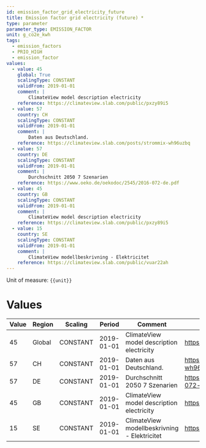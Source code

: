 ```yaml
---
id: emission_factor_grid_electricity_future
title: Emission factor grid electricity (future) *
type: parameter
parameter_type: EMISSION_FACTOR
unit: g_co2e_kwh
tags:
  - emission_factors
  - PRIO_HIGH
  - emission_factor
values:
  - value: 45
    global: True
    scalingType: CONSTANT
    validFrom: 2019-01-01
    comment: |
        ClimateView model description electricity
    reference: https://climateview.slab.com/public/pxzy89i5
  - value: 57
    country: CH
    scalingType: CONSTANT
    validFrom: 2019-01-01
    comment: |
        Daten aus Deutschland.
    reference: https://climateview.slab.com/posts/strommix-wh96uzbq
  - value: 57
    country: DE
    scalingType: CONSTANT
    validFrom: 2019-01-01
    comment: |
        Durchschnitt 2050 7 Szenarien
    reference: https://www.oeko.de/oekodoc/2545/2016-072-de.pdf
  - value: 45
    country: GB
    scalingType: CONSTANT
    validFrom: 2019-01-01
    comment: |
        ClimateView model description electricity
    reference: https://climateview.slab.com/public/pxzy89i5
  - value: 15
    country: SE
    scalingType: CONSTANT
    validFrom: 2019-01-01
    comment: |
        ClimateView modellbeskrivning - Elektricitet
    reference: https://climateview.slab.com/public/vuar22ah
---
```



Unit of measure: `{{unit}}`


# Values


| Value | Region | Scaling | Period | Comment | Reference |
|-------|--------|---------|--------|---------|-----------|
| 45 | Global | CONSTANT | 2019-01-01 | ClimateView model description electricity | https://climateview.slab.com/public/pxzy89i5 |
| 57 | CH | CONSTANT | 2019-01-01 | Daten aus Deutschland. | https://climateview.slab.com/posts/strommix-wh96uzbq |
| 57 | DE | CONSTANT | 2019-01-01 | Durchschnitt 2050 7 Szenarien | https://www.oeko.de/oekodoc/2545/2016-072-de.pdf |
| 45 | GB | CONSTANT | 2019-01-01 | ClimateView model description electricity | https://climateview.slab.com/public/pxzy89i5 |
| 15 | SE | CONSTANT | 2019-01-01 | ClimateView modellbeskrivning - Elektricitet | https://climateview.slab.com/public/vuar22ah |


